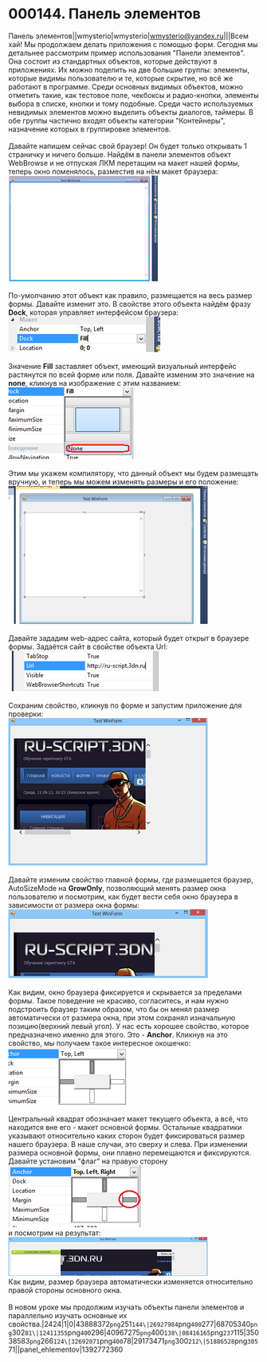 # 000144. Панель элементов

Панель элементов||wmysterio|wmysterio|wmysterio@yandex.ru|||Всем хай! Мы продолжаем делать приложения с помощью форм. Сегодня мы детальнее рассмотрим пример использования "Панели элементов". Она состоит из стандартных объектов, которые действуют в приложениях. Их можно поделить на две большие группы: элементы, которые видимы пользователю и те, которые скрытие, но всё же работают в программе. Среди основных видимых объектов, можно отметить такие, как тестовое поле, чекбоксы и радио-кнопки, элементы выбора в списке, кнопки и тому подобные. Среди часто используемых невидимых элементов можно выделить объекты диалогов, таймеры. В обе группы частично входят объекты категории "Контейнеры", назначение которых в группировке элементов.\
\
Давайте напишем сейчас свой браузер! Он будет только открывать 1 страничку и ничего больше. Найдём в панели элементов объект WebBrowse и не отпуская ЛКМ перетащим на макет нашей формы, теперь окно поменялось, разместив на нём макет браузера:\
![](../../\_pu/2/29173471.png)\
\
По-умолчанию этот объект как правило, размещается на весь размер формы. Давайте изменит это. В свойстве этого объекта найдём фразу **Dock**, которая управляет интерфейсом браузера:\
![](../../\_pu/2/51886528.png)\
\
Значение **Fill** заставляет объект, имеющий визуальный интерфейс растянутся по всей форме или поля. Давайте изменим это значение на **none**, кликнув на изображение с этим названием:\
![](../../\_pu/2/43888372.png)\
\
Этим мы укажем компилятору, что данный объект мы будем размещать вручную, и теперь мы можем изменять размеры и его положение:\
![](../../\_pu/2/26927984.png)\
\
Давайте зададим web-адрес сайта, который будет открыт в браузере формы. Задаётся сайт в свойстве объекта Url:\
![](../../\_pu/2/68705340.png)\
\
Сохраним свойство, кликнув по форме и запустим приложение для проверки:\
![](../../\_pu/2/12411355.png)\
\
Давайте изменим свойство главной формы, где размещается браузер, AutoSizeMode на **GrowOnly**, позволяющий менять размер окна пользователю и посмотрим, как будет вести себя окно браузера в зависимости от размера окна формы:\
![](../../\_pu/2/40967275.png)\
\
Как видим, окно браузера фиксируется и скрывается за пределами формы. Такое поведение не красиво, согласитесь, и нам нужно  подстроить браузер таким образом, что бы он менял размер автоматически от размера окна, при этом сохранял изначальную позицию(верхний левый угол). У нас есть хорошее свойство, которое предназначено именно для этого. Это - **Anchor**. Кликнув на это свойство, мы получаем такое интересное окошечко:\
![](../../\_pu/2/08416165.png)\
\
Центральный квадрат обозначает макет текущего объекта, а всё, что находится вне его - макет основной формы. Остальные квадратики указывают относительно каких сторон будет фиксироваться размер нашего браузера. В наше случаи, это сверху и слева. При изменении размера основной формы, они плавно перемещаются и фиксируются. Давайте установим "флаг" на правую сторону\
![](../../\_pu/2/35038583.png)\
и посмотрим на результат:\
![](../../\_pu/2/32692071.png)\
Как видим, размер браузера автоматически изменяется относительно правой стороны основного окна.\
\
В новом уроке мы продолжим изучать объекты панели элементов и параллельно изучать основные их свойства.|2424|1|0|43888372`png`251`144\|26927984`png`400`277|68705340`png`302`81\|12411355`png`400`296|40967275`png`400`138\|08416165`png`237`115|35038583`png`266`124\|32692071`png`400`78|29173471`png`300`212\|51886528`png`305`71||panel\_ehlementov|1392772360
